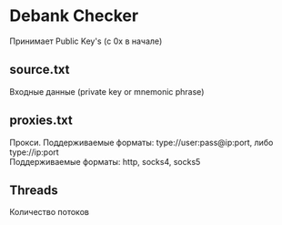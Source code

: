 # Debank Checker
Принимает Public Key's (с 0x в начале)

## source.txt
Входные данные (private key or mnemonic phrase)

## proxies.txt
Прокси. Поддерживаемые форматы: type://user:pass@ip:port, либо type://ip:port</br>
Поддерживаемые форматы: http, socks4, socks5

## Threads
Количество потоков
